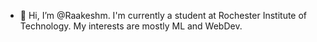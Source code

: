 - 👋 Hi, I’m @Raakeshm. I'm currently a student at Rochester Institute of Technology. My interests are mostly ML and WebDev.


<!---
Raakeshm1738/Raakeshm1738 is a ✨ special ✨ repository because its `README.md` (this file) appears on your GitHub profile.
You can click the Preview link to take a look at your changes.
--->
